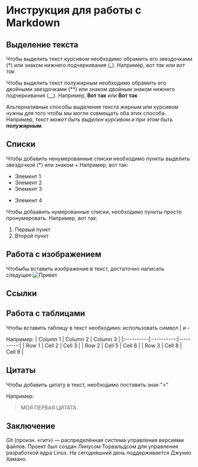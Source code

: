 # Инструкция для работы с Markdown

## Выделение текста

Чтобы выделить текст курсивом необходимо обрамить его звездочками (*) или знаком нижнего подчеркивания (_). Например, *вот так* или _вот так_

Чтобы выделить текст полужирным необходимо обрамить его двойными звездочками (**) или знаком двойным знаком нижнего подчеркивания (__). Например, **Вот так** или __Вот так__

Альтернативные способы выделения текста жирным или курсивом нужны для того чтобы мы могли совмещать оба этих способа. Например, _текст может быть выделен курсивом и при этом быть **полужирным**_.

## Списки
Чтобы добавить ненумерованные списки необходимо пункты выделить  звездочкой (*) или знаком +
Например, вот так:
* Элемент 1
* Элемент 2
* Элемент 3
+ Элемент 4

Чтобы добаавить нумерованные списки, необходимо пункты просто пронумеровать.
Например, вот так:
1. Первый пункт
2. Второй пункт

## Работа с изображением

Чтобыбы вставить изображение в текст, достаточно написать следущее:![Привет](baby.jpg)

## Ссылки

## Работа с таблицами
Чтобы вставить таблицу в текст необходимо: использовать символ | и -

Например: 
| Column 1 | Column 2 | Column 3 |
|:----------|:----------:|----------:|
| Row 1    | Cell 2   | Cell 3   |
| Row 2    | Cell 5   | Cell 6   |
| Row 3    | Cell 8   | Cell 9   |

## Цитаты
Чтобы добавить цитату в текст, необходимо поставить знак ">"

Например:
> МОЯ ПЕРВАЯ ЦИТАТА
## Заключение
 
 Git (произн. «гит») — распределённая система управления версиями файлов.
  Проект был создан Линусом Торвальдсом для управления разработкой ядра Linux. 
  На сегодняшний день поддерживается Джунио Хамано.